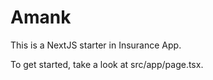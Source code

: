 # Amank

This is a NextJS starter in Insurance App.

To get started, take a look at src/app/page.tsx.
